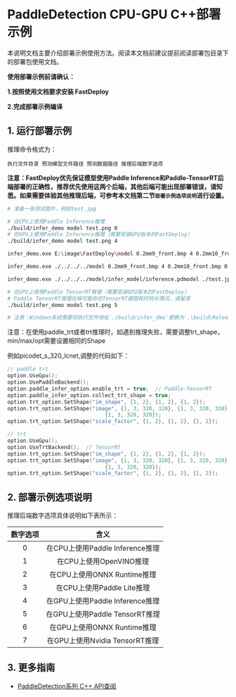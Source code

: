 # PaddleDetection CPU-GPU C++部署示例

本说明文档主要介绍部署示例使用方法。阅读本文档前建议提前阅读部署包目录下的部署包使用文档。

**使用部署示例前请确认：**

**1.按照使用文档要求安装 FastDeploy**

**2.完成部署示例编译**

## 1. 运行部署示例

推理命令格式为：
```
执行文件目录 预测模型文件路径 预测数据路径 推理后端数字选项
```
**注意：FastDeploy优先保证模型使用Paddle Inference和Paddle-TensorRT后端部署的正确性，推荐优先使用这两个后端，其他后端可能出现部署错误，请知悉。如果需要体验其他推理后端，可参考本文档第二节`部署示例选项说明`进行设置。**

```bash
# 准备一张测试图片，例如test.jpg

# 在CPU上使用Paddle Inference推理
./build/infer_demo model test.png 0
# 在GPU上使用Paddle Inference推理（需要安装GPU版本的FastDeploy）
./build/infer_demo model test.png 4

infer_demo.exe E:\image\FastDeploy\model 0.2mm9_front.bmp 4 0.2mm10_front.bmp 0.2mm12_front.bmp

infer_demo.exe ./../../../model 0.2mm9_front.bmp 4 0.2mm10_front.bmp 0.2mm12_front.bmp

infer_demo.exe ./../../../model/infer_model/inference.pdmodel ./test.jpeg 0

# 在GPU上使用Paddle TensorRT推理（需要安装GPU版本的FastDeploy）
# Paddle TensorRT推理后端可能存在TensorRT建图耗时较长情况，请留意
./build/infer_demo model test.png 5

# 注意：Windows系统需要将执行文件地址`./build/infer_dmo`更换为`.\build\Release\infer_demo.exe`
```

注意：在使用paddle_trt或者trt推理时，如遇到推理失败，需要调整trt_shape，min/max/opt需要设置相同的Shape

例如picodet_s_320_lcnet,调整的代码如下：
```c++
// paddle trt
option.UseGpu();
option.UsePaddleBackend();
option.paddle_infer_option.enable_trt = true;  // Paddle-TensorRT
option.paddle_infer_option.collect_trt_shape = true;
option.trt_option.SetShape("im_shape", {1, 2}, {1, 2}, {1, 2});
option.trt_option.SetShape("image", {1, 3, 320, 320}, {1, 3, 320, 320},
                               {1, 3, 320, 320});
option.trt_option.SetShape("scale_factor", {1, 2}, {1, 2}, {1, 2});

// trt  
option.UseGpu();
option.UseTrtBackend();  // TensorRT
option.trt_option.SetShape("im_shape", {1, 2}, {1, 2}, {1, 2});
option.trt_option.SetShape("image", {1, 3, 320, 320}, {1, 3, 320, 320},
                               {1, 3, 320, 320});
option.trt_option.SetShape("scale_factor", {1, 2}, {1, 2}, {1, 2});
```
## 2. 部署示例选项说明  

推理后端数字选项具体说明如下表所示：

|数字选项|含义|  
|:---:|:---:|  
|0| 在CPU上使用Paddle Inference推理 |  
|1| 在CPU上使用OpenVINO推理 |  
|2| 在CPU上使用ONNX Runtime推理 |  
|3| 在CPU上使用Paddle Lite推理 |  
|4| 在GPU上使用Paddle Inference推理 |  
|5| 在GPU上使用Paddle TensorRT推理 |  
|6| 在GPU上使用ONNX Runtime推理 |  
|7| 在GPU上使用Nvidia TensorRT推理 |  

## 3. 更多指南
- [PaddleDetection系列 C++ API查阅](https://www.paddlepaddle.org.cn/fastdeploy-api-doc/cpp/html/namespacefastdeploy_1_1vision_1_1detection.html)
